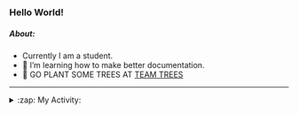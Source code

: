 ### Hello World!

##### About:
- Currently I am a student.
- 🌱 I’m learning how to make better documentation.
- 🌱 GO PLANT SOME TREES AT [TEAM TREES](https://teamtrees.org/)

---
<details>
  <summary>:zap: My Activity:</summary>
  
<!--START_SECTION:waka-->
![Code Time](http://img.shields.io/badge/Code%20Time-1%2C152%20hrs%2044%20mins-blue)

**I'm a Night 🦉** 

```text
🌞 Morning                1568 commits        ██░░░░░░░░░░░░░░░░░░░░░░░   09.51 % 
🌆 Daytime                5744 commits        █████████░░░░░░░░░░░░░░░░   34.83 % 
🌃 Evening                4750 commits        ███████░░░░░░░░░░░░░░░░░░   28.80 % 
🌙 Night                  4431 commits        ███████░░░░░░░░░░░░░░░░░░   26.87 % 
```
📅 **I'm Most Productive on Wednesday** 

```text
Monday                   2428 commits        ████░░░░░░░░░░░░░░░░░░░░░   14.72 % 
Tuesday                  2194 commits        ███░░░░░░░░░░░░░░░░░░░░░░   13.30 % 
Wednesday                3805 commits        ██████░░░░░░░░░░░░░░░░░░░   23.07 % 
Thursday                 2091 commits        ███░░░░░░░░░░░░░░░░░░░░░░   12.68 % 
Friday                   1641 commits        ██░░░░░░░░░░░░░░░░░░░░░░░   09.95 % 
Saturday                 1464 commits        ██░░░░░░░░░░░░░░░░░░░░░░░   08.88 % 
Sunday                   2870 commits        ████░░░░░░░░░░░░░░░░░░░░░   17.40 % 
```


📊 **This Week I Spent My Time On** 

```text
🔥 Editors: 
VS Code                  2 mins              █████████████████████████   100.00 % 

🐱‍💻 Projects: 
giveth-dapps-v2          1 min               ██████████████████░░░░░░░   72.12 % 
praise                   0 secs              ███████░░░░░░░░░░░░░░░░░░   27.88 % 
```


 Last Updated on 23/07/2023 19:09:46 UTC
<!--END_SECTION:waka-->
</details>
